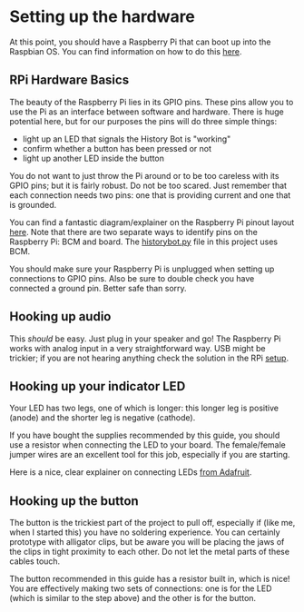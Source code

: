 # Setting up the hardware  

At this point, you should have a Raspberry Pi that can boot up into the Raspbian OS. 
You can find information on how to do this [here](https://github.com/profjohnharney/historybots/blob/working_towards_1.0/docs/set_up_rpi.md).

## RPi Hardware Basics

The beauty of the Raspberry Pi lies in its GPIO pins. 
These pins allow you to use the Pi as an interface between software and hardware. 
There is huge potential here, but for our purposes the pins will do three simple things:
- light up an LED that signals the History Bot is "working"
- confirm whether a button has been pressed or not
- light up another LED inside the button

You do not want to just throw the Pi around or to be too careless with its GPIO pins; but it is fairly robust. 
Do not be too scared.
Just remember that each connection needs two pins: one that is providing current and one that is grounded.

You can find a fantastic diagram/explainer on the Raspberry Pi pinout layout [here](https://pinout.xyz/). Note that there are two separate ways to identify pins on the Raspberry Pi: BCM and board. The [historybot.py](../historybot.py) file in this project uses BCM.

You should make sure your Raspberry Pi is unplugged when setting up connections to GPIO pins. Also be sure to double check you have connected a ground pin. Better safe than sorry.

## Hooking up audio

This *should* be easy. Just plug in your speaker and go! The Raspberry Pi works with analog input in a very straightforward way. USB might be trickier; if you are not hearing anything check the solution in the RPi [setup](/set_up_rpi.md).

## Hooking up your indicator LED

Your LED has two legs, one of which is longer: this longer leg is positive (anode) and the shorter leg is negative (cathode).

If you have bought the supplies recommended by this guide, you should use a resistor when connecting the LED to your board. The female/female jumper wires are an excellent tool for this job, especially if you are starting. 

Here is a nice, clear explainer on connecting LEDs [from Adafruit](https://makecode.adafruit.com/learnsystem/pins-tutorial/devices/led-connections).

## Hooking up the button

The button is the trickiest part of the project to pull off, especially if (like me, when I started this) you have no soldering experience. You can certainly prototype with alligator clips, but be aware you will be placing the jaws of the clips in tight proximity to each other. Do not let the metal parts of these cables touch.

The button recommended in this guide has a resistor built in, which is nice! You are effectively making two sets of connections: one is for the LED (which is similar to the step above) and the other is for the button.